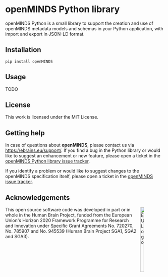 # openMINDS Python library

openMINDS Python is a small library to support the creation and use of openMINDS metadata models and schemas in your Python application, with import and export in JSON-LD format.

## Installation

```
pip install openMINDS
```

## Usage

TODO

## License

This work is licensed under the MIT License.

## Getting help

In case of questions about **openMINDS**, please contact us via https://ebrains.eu/support/.
If you find a bug in the Python library or would like to suggest an enhancement or new feature,
please open a ticket in the [openMINDS Python library issue tracker](https://github.com/openMetadataInitiative/openMINDS_Python/issues).

If you identify a problem or would like to suggest changes to the openMINDS specification itself,
please open a ticket in the [openMINDS issue tracker](https://github.com/openMetadataInitiative/openMINDS/issues).

## Acknowledgements

<div><img src="https://www.braincouncil.eu/wp-content/uploads/2018/11/wsi-imageoptim-EU-Logo.jpg" alt="EU Logo" height="23%" width="15%" align="right" style="margin-left: 10px"></div>

This open source software code was developed in part or in whole in the Human Brain Project, funded from the European Union's Horizon 2020 Framework Programme for Research and Innovation under Specific Grant Agreements No. 720270, No. 785907 and No. 945539 (Human Brain Project SGA1, SGA2 and SGA3).
